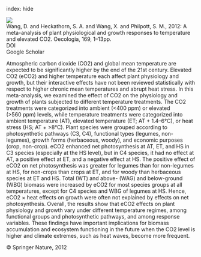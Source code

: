 index: hide

<div class="Citation">
    <div class="Citation-thumb CitationThumb-linked"  data-href="https://doi.org/10.1007/s00442-011-2172-0">
      <img src="https://static.claimspace.cloud/climate-study-static/refs/thumbs/6/Wang_et_al_2012a-thumb.png" />
    </div>

  <div class="Citation-body">
    <div class="Citation-text">Wang, D. and Heckathorn, S. A. and Wang, X. and Philpott, S. M., 2012: A meta-analysis of plant physiological and growth responses to temperature and elevated CO2. <span class="Article-journal">Oecologia, </span><span class="Article-volume">169, </span>1–13pp.</div>
    <div class="Citation-links">
      <div class="CitationLink" data-href="https://doi.org/10.1007/s00442-011-2172-0">
        <div class="CitationLink-icon CitationLink-Doi"></div>
        <div class="CitationLink-text">DOI</div>
      </div>
      <div class="CitationLink" data-href="https://scholar.google.com/scholar?q=10.1007/s00442-011-2172-0">
        <div class="CitationLink-icon CitationLink-Scholar"></div>
        <div class="CitationLink-text">Google Scholar</div>
      </div>
    </div>
  </div>
</div>

Atmospheric carbon dioxide (CO2) and global mean temperature are expected to be significantly higher by the end of the 21st century. Elevated CO2 (eCO2) and higher temperature each affect plant physiology and growth, but their interactive effects have not been reviewed statistically with respect to higher chronic mean temperatures and abrupt heat stress. In this meta-analysis, we examined the effect of CO2 on the physiology and growth of plants subjected to different temperature treatments. The CO2 treatments were categorized into ambient (<400 ppm) or elevated (>560 ppm) levels, while temperature treatments were categorized into ambient temperature (AT), elevated temperature (ET; AT + 1.4–6°C), or heat stress (HS; AT + >8°C). Plant species were grouped according to photosynthetic pathways (C3, C4), functional types (legumes, non-legumes), growth forms (herbaceous, woody), and economic purposes (crop, non-crop). eCO2 enhanced net photosynthesis at AT, ET, and HS in C3 species (especially at the HS level), but in C4 species, it had no effect at AT, a positive effect at ET, and a negative effect at HS. The positive effect of eCO2 on net photosynthesis was greater for legumes than for non-legumes at HS, for non-crops than crops at ET, and for woody than herbaceous species at ET and HS. Total (WT) and above- (WAG) and below-ground (WBG) biomass were increased by eCO2 for most species groups at all temperatures, except for C4 species and WBG of legumes at HS. Hence, eCO2 × heat effects on growth were often not explained by effects on net photosynthesis. Overall, the results show that eCO2 effects on plant physiology and growth vary under different temperature regimes, among functional groups and photosynthetic pathways, and among response variables. These findings have important implications for biomass accumulation and ecosystem functioning in the future when the CO2 level is higher and climate extremes, such as heat waves, become more frequent.

<div class="Citation-copy">
&copy; Springer Nature, 2012
</div>
